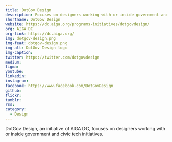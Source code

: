 ```yaml
---
title: DotGov Design
description: Focuses on designers working with or inside government and civic tech initiatives.
shortname: DotGov Design
website: https://dc.aiga.org/programs-initiatives/dotgovdesign/
org: AIGA DC
org-link: https://dc.aiga.org/
img: dotgov-design.png
img-feat: dotgov-design.png
img-alt: DotGov Design logo
img-caption: 
twitter: https://twitter.com/dotgovdesign
medium: 
figma: 
youtube: 
linkedin: 
instagram: 
facebook: https://www.facebook.com/DotGovDesign
github: 
flickr: 
tumblr: 
rss: 
category:
  - Design
---
```


DotGov Design, an initiative of AIGA DC, focuses on designers working with or inside government and civic tech initiatives.
